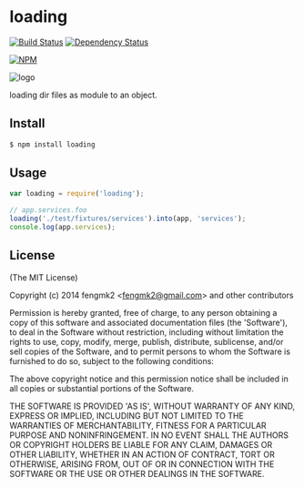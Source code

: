 loading
=======

[![Build Status](https://secure.travis-ci.org/fengmk2/loading.png)](http://travis-ci.org/fengmk2/loading) [![Dependency Status](https://gemnasium.com/fengmk2/loading.png)](https://gemnasium.com/fengmk2/loading)

[![NPM](https://nodei.co/npm/loading.png?downloads=true&stars=true)](https://nodei.co/npm/loading/)

![logo](https://raw.github.com/fengmk2/loading/master/logo.png)

loading dir files as module to an object.

## Install

```bash
$ npm install loading
```

## Usage

```js
var loading = require('loading');

// app.services.foo
loading('./test/fixtures/services').into(app, 'services');
console.log(app.services);
```

## License

(The MIT License)

Copyright (c) 2014 fengmk2 &lt;fengmk2@gmail.com&gt; and other contributors

Permission is hereby granted, free of charge, to any person obtaining
a copy of this software and associated documentation files (the
'Software'), to deal in the Software without restriction, including
without limitation the rights to use, copy, modify, merge, publish,
distribute, sublicense, and/or sell copies of the Software, and to
permit persons to whom the Software is furnished to do so, subject to
the following conditions:

The above copyright notice and this permission notice shall be
included in all copies or substantial portions of the Software.

THE SOFTWARE IS PROVIDED 'AS IS', WITHOUT WARRANTY OF ANY KIND,
EXPRESS OR IMPLIED, INCLUDING BUT NOT LIMITED TO THE WARRANTIES OF
MERCHANTABILITY, FITNESS FOR A PARTICULAR PURPOSE AND NONINFRINGEMENT.
IN NO EVENT SHALL THE AUTHORS OR COPYRIGHT HOLDERS BE LIABLE FOR ANY
CLAIM, DAMAGES OR OTHER LIABILITY, WHETHER IN AN ACTION OF CONTRACT,
TORT OR OTHERWISE, ARISING FROM, OUT OF OR IN CONNECTION WITH THE
SOFTWARE OR THE USE OR OTHER DEALINGS IN THE SOFTWARE.
